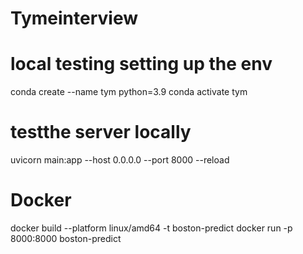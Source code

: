 # Tymeinterview

# local testing setting up the env
conda create --name tym python=3.9
conda activate tym

# testthe server locally 
uvicorn main:app --host 0.0.0.0 --port 8000 --reload


# Docker 
docker build --platform linux/amd64 -t boston-predict 
docker run -p 8000:8000 boston-predict

